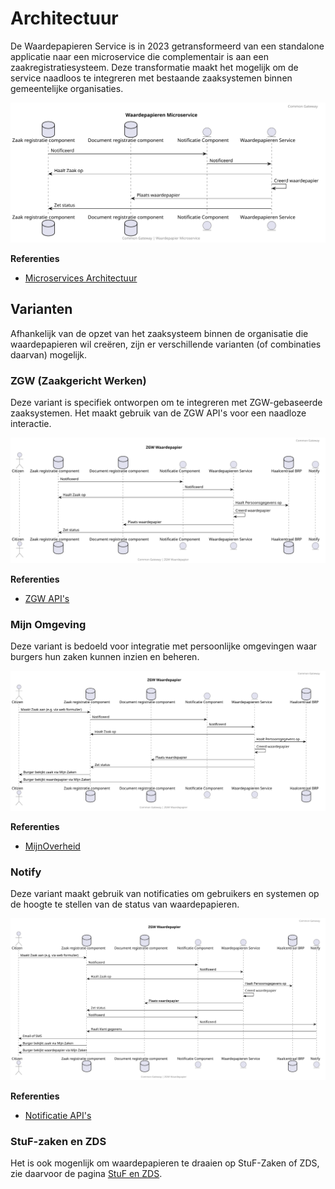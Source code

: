 # Architectuur

De Waardepapieren Service is in 2023 getransformeerd van een standalone applicatie naar een microservice die complementair is aan een zaakregistratiesysteem. Deze transformatie maakt het mogelijk om de service naadloos te integreren met bestaande zaaksystemen binnen gemeentelijke organisaties.

![Microserviced Architecture](https://raw.githubusercontent.com/CommonGateway/WaardepapierenBundle/main/docs/microservice.svg)

**Referenties**
- [Microservices Architectuur](https://www.noraonline.nl/wiki/Microservices)

## Varianten

Afhankelijk van de opzet van het zaaksysteem binnen de organisatie die waardepapieren wil creëren, zijn er verschillende varianten (of combinaties daarvan) mogelijk.

### ZGW (Zaakgericht Werken)

Deze variant is specifiek ontworpen om te integreren met ZGW-gebaseerde zaaksystemen. Het maakt gebruik van de ZGW API's voor een naadloze interactie.

![ZGW  Architecture](https://raw.githubusercontent.com/CommonGateway/WaardepapierenBundle/main/docs/zgw_waardepapier_klein.svg)

**Referenties**
- [ZGW API's](https://www.vngrealisatie.nl/producten/api-standaarden-zaakgericht-werken)

### Mijn Omgeving

Deze variant is bedoeld voor integratie met persoonlijke omgevingen waar burgers hun zaken kunnen inzien en beheren.

![Mijn Omgeving  Architecture](https://raw.githubusercontent.com/CommonGateway/WaardepapierenBundle/main/docs/zgw_waardepapier_mijn-zaken.svg)

**Referenties**
- [MijnOverheid](https://www.mijnoverheid.nl/)

### Notify

Deze variant maakt gebruik van notificaties om gebruikers en systemen op de hoogte te stellen van de status van waardepapieren.

![Notify  Architecture](https://raw.githubusercontent.com/CommonGateway/WaardepapierenBundle/main/docs/zgw_waardepapier_notify.svg)

**Referenties**
- [Notificatie API's](https://www.vngrealisatie.nl/producten/api-standaard-notificaties)


### StuF-zaken en ZDS
Het is ook mogenlijk om waardepapieren te draaien op StuF-Zaken of ZDS, zie daarvoor de pagina [StuF en ZDS](Stuf_en_ZDS).